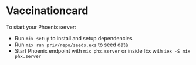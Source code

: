 # Vaccinationcard

To start your Phoenix server:

  * Run `mix setup` to install and setup dependencies
  * Run `mix run priv/repo/seeds.exs` to seed data
  * Start Phoenix endpoint with `mix phx.server` or inside IEx with `iex -S mix phx.server`
